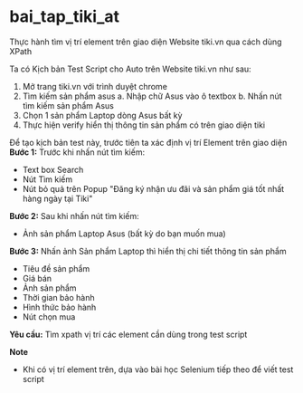 # bai_tap_tiki_at
Thực hành tìm vị trí element trên giao diện Website tiki.vn qua cách dùng XPath

Ta có Kịch bản Test Script cho Auto trên Website tiki.vn như sau:
1. Mở trang tiki.vn với trình duyệt chrome
2. Tìm kiếm sản phẩm asus 
a. Nhập chữ Asus vào ô textbox 
b. Nhấn nút tìm kiếm sản phẩm Asus
3. Chọn 1 sản phẩm Laptop dòng Asus bất kỳ
4. Thực hiện verify hiển thị thông tin sản phẩm có trên giao diện tiki 

Để tạo kịch bản test này, trước tiên ta xác định vị trí Element trên giao diện
**Bước 1:** Trước khi nhấn nút tìm kiếm:
+ Text box Search
+ Nút Tìm kiếm
+ Nút bỏ quả trên Popup "Đăng ký nhận ưu đãi và sản phẩm giá tốt nhất hàng ngày tại Tiki"

**Bước 2:** Sau khi nhấn nút tìm kiếm:
+ Ảnh sản phẩm Laptop Asus (bất kỳ do bạn muốn mua)

**Bước 3:** Nhấn ảnh Sản phẩm Laptop thì hiển thị chi tiết thông tin sản phẩm 
+ Tiêu đề sản phẩm
+ Giá bán
+ Ảnh sản phẩm
+ Thời gian bảo hành
+ Hình thức bảo hành
+ Nút chọn mua

**Yêu cầu:**
Tìm xpath vị trí các element cần dùng trong test script 

**Note**
+ Khi có vị trí element trên, dựa vào bài học Selenium tiếp theo để viết test script 
